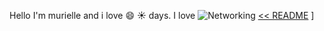 Hello I'm murielle and i love :smile: :sunny: days. I love 
![Networking](https://user-images.githubusercontent.com/32261166/81666717-b0039a80-9442-11ea-8307-8346ef73756b.jpg)
[<< README](./README.md) ]
